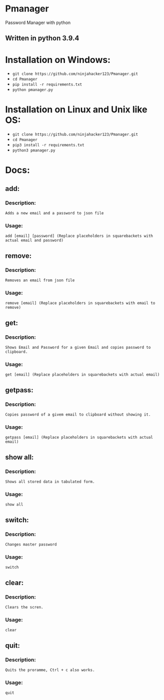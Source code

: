 # Pmanager
Password Manager with python

## Written in python 3.9.4 

# Installation on Windows:
* `git clone https://github.com/ninjahacker123/Pmanager.git`
* `cd Pmanager`
* `pip install -r requirements.txt`
* `python pmanager.py`

# Installation on Linux and Unix like OS:
* `git clone https://github.com/ninjahacker123/Pmanager.git`
* `cd Pmanager`
* `pip3 install -r requirements.txt`
* `python3 pmanager.py`


# Docs:
## add:
###  Description:
    Adds a new email and a password to json file
###  Usage:
    add [email] [password] (Replace placeholders in squarebackets with actual email and password)

## remove:
###  Description:
    Removes an email from json file
###  Usage:
    remove [email] (Replace placeholders in squarebackets with email to remove)

## get:
###  Description:
    Shows Email and Password for a given Email and copies password to clipboard.
###  Usage:
    get [email] (Replace placeholders in squarebackets with actual email)

## getpass:
###  Description:
    Copies password of a givem email to clipboard without showing it.
###  Usage:
    getpass [email] (Replace placeholders in squarebackets with actual email) 

## show all:
###  Description:
    Shows all stored data in tabulated form.
###  Usage:
    show all

## switch:
###  Description:
    Changes master password
###  Usage:
    switch

## clear:
###  Description:
    Clears the scren.
###  Usage:
    clear 
 
## quit:
###  Description:
    Quits the proramme, Ctrl + c also works.
###  Usage:
    quit
